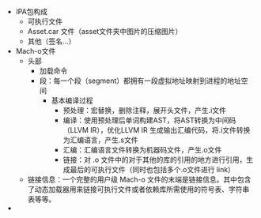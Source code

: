 - IPA包构成
  - 可执行文件
  - Asset.car 文件（asset文件夹中图片的压缩图片）
  - 其他（签名...）
- Mach-o文件
  - 头部
    - 加载命令
    - 段：每一个段（segment）都拥有一段虚拟地址映射到进程的地址空间
      - 基本编译过程
        - 预处理：宏替换，删除注释，展开头文件，产生.i文件
        - 编译：使用预处理后单词构建AST，将AST转换为中间码（LLVM IR），优化LLVM IR 生成输出汇编代码，将.i文件转换为汇编语言，产生.s文件
        - 汇编：汇编语言文件转换为机器码文件，产生.o文件
        - 链接：对 .o 文件中的对于其他的库的引用的地方进行引用，生成最后的可执行文件（同时也包括多个.o文件进行 link）
  - 链接信息：一个完整的用户级 Mach-o 文件的末端是链接信息。其中包含了动态加载器用来链接可执行文件或者依赖库所需使用的符号表、字符串表等等。
- 

